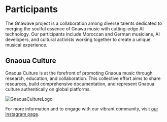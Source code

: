 # Participants

The Gnawave project is a collaboration among diverse talents dedicated to merging the soulful essence of Gnawa music with cutting-edge AI technology. Our participants include Moroccan and German musicians, AI developers, and cultural activists working together to create a unique musical experience.

## Gnaoua Culture

Gnaoua Culture is at the forefront of promoting Gnaoua music through research, education, and collaboration. This collective effort aims to share resources, build comprehensive documentation, and represent Gnaoua culture authentically on global platforms.

![GnaouaCultureLogo](https://github.com/pollinations/Gnawave/assets/5099901/8f83692b-8305-4323-a61c-e738240b6c2c)

For more information and to engage with our vibrant community, visit [our Instagram page](https://www.instagram.com/gnaouaculture/).
